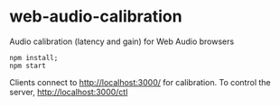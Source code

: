 web-audio-calibration
=====================

Audio calibration (latency and gain) for Web Audio browsers

    npm install;
    npm start

Clients connect to <http://localhost:3000/> for calibration. To control
the server, <http://localhost:3000/ctl>
